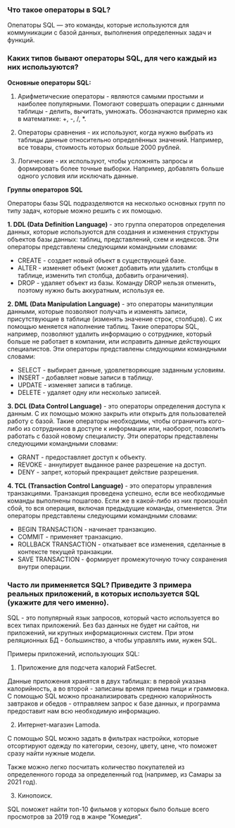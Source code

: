 ### Что такое операторы в SQL?

Опепаторы SQL — это команды, которые используются для коммуникации с базой данных, выполнения определенных задач и функций. 

### Каких типов бывают операторы SQL, для чего каждый из них используются?

**Основные операторы SQL:**

1. Арифметические операторы - являются самыми простыми и наиболее популярными. Помогают совершать операции с данными таблицы - делить, вычитать, умножать. Обозначаются примерно как в математике: +, -, /, *. 

2. Операторы сравнения - их используют, когда нужно выбрать из таблицы данные относительно определённых значений. Например, все товары, стоимость которых больше 2000 рублей.

3. Логические - их используют, чтобы усложнять запросы и формировать более точные выборки. Например, добавлять больше одного условия или исключать данные.

**Группы операторов SQL**

Операторы базы SQL подразделяются на несколько основных групп по типу задач, которые можно решить с их помощью.

**1. DDL (Data Definition Language)** - это группа операторов определения данных, которые используются для создания и изменения структуры объектов базы данных: таблиц, представлений, схем и индексов. Эти операторы представлены следующими командными словами:

- CREATE - создает новый объект в существующей базе.  
- ALTER - изменяет объект (может добавить или удалить столбцы в таблице, изменить тип столбца, добавить ограничения).  
- DROP - удаляет объект из базы. Команду DROP нельзя отменить, поэтому нужно быть аккуратным, используя ее. 

**2. DML (Data Manipulation Language)** - это операторы манипуляции данными, которые позволяют получать и изменять записи, присутствующие в таблице (изменять значение строк, столбцов). С их помощью меняется наполнение таблиц. Такие операторы SQL, например, позволяют удалить информацию о сотруднике, который больше не работает в компании, или исправить данные действующих специалистов. Эти операторы представлены следующими командными словами:

- SELECT - выбирает данные, удовлетворяющие заданным условиям.  
- INSERT - добавляет новые записи в таблицу.  
- UPDATE - изменяет записи в таблице.  
- DELETE - удаляет одну или несколько записей. 

**3. DCL (Data Control Language)** - это операторы определения доступа к данным. С их помощью можно закрыть или открыть для пользователей работу с базой. Такие операторы необходимы, чтобы ограничить кого-либо из сотрудников в доступе к информации или, наоборот, позволить работать с базой новому специалисту. Эти операторы представлены следующими командными словами:

- GRANT - предоставляет доступ к объекту.  
- REVOKE - аннулирует выданное ранее разрешение на доступ.  
- DENY - запрет, который прекращает действие разрешения.

**4. TCL (Transaction Control Language)** - это операторы управления транзакциями. Транзакция проведена успешно, если все необходимые команды выполнены пошагово. Если же в какой-либо из них произошёл сбой, то вся операция, включая предыдущие команды, отменяется. Эти операторы представлены следующими командными словами: 

- BEGIN TRANSACTION - начинает транзакцию.  
- COMMIT - применяет транзакцию.  
- ROLLBACK TRANSACTION - откатывает все изменения, сделанные в контексте текущей транзакции.  
- SAVE TRANSACTION - формирует промежуточную точку сохранения внутри операции.  

### Часто ли применяется SQL? Приведите 3 примера реальных приложений, в которых используется SQL (укажите для чего именно).

SQL - это популярный язык запросов, который часто используется во всех типах приложений. Без баз данных не будет ни сайтов, ни приложений, ни крупных информационных систем. При этом реляционных БД - большинство, а чтобы управлять ими, нужен SQL.

Примеры приложений, использующих SQL:

1. Приложение для подсчета калорий FatSecret.

Данные приложения хранятся в двух таблицах: в первой указана калорийность, а во второй - записаны время приема пищи и граммовка. С помощью SQL можно проанализировать среднюю калорийность завтраков и обедов - отправляем запрос к базе данных, и программа предоставит нам всю необходимую информацию.

2. Интернет-магазин Lamoda. 

С помощью SQL можно задать в фильтрах настройки, которые отсортируют одежду по категории, сезону, цвету, цене, что поможет сразу найти нужные модели. 

Также можно легко посчитать количество покупателей из определенного города за определенный год (например, из Самары за 2021 год).

3. Кинопоиск. 

SQL поможет найти топ-10 фильмов у которых было больше всего просмотров за 2019 год в жанре "Комедия".







